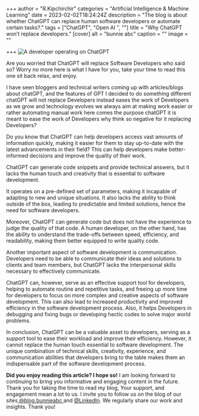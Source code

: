 +++
author = "R.Kipchirchir"
categories = "Artificial Intelligence & Machine Learning"
date = 2023-02-02T18:24:24Z
description = "The blog is about whether ChatGPT can replace human software developers or automate certain tasks?."
tags = ["ChatGPT", "Open AI ", ""]
title = "Why ChatGPT won’t replace developers."
[cover]
alt = "bunnie abc"
caption = ""
image = ""

+++
![A developer operating on ChatGPT](/uploads/chatgpt.webp "Developer operating ChatGPT")

Are you worried that ChatGPT will replace Software Developers who said so? Worry no more here is what I have for you, take your time to read this one sit back relax, and enjoy.

I have seen bloggers and technical writers coming up with articles/blogs about chatGPT, and the features of GPT I decided to do something different chatGPT will not replace Developers instead eases the work of Developers as we grow and technology evolves we always aim at making work easier or rather automating manual work here comes the purpose chatGPT it is meant to ease the work of Developers why think so negative for it replacing Developers?

Do you know that ChatGPT can help developers access vast amounts of information quickly, making it easier for them to stay up-to-date with the latest advancements in their field? This can help developers make better-informed decisions and improve the quality of their work.

ChatGPT can generate code snippets and provide technical answers, but it lacks the human touch and creativity that is essential to software development.

It operates on a pre-defined set of parameters, making it incapable of adapting to new and unique situations. It also lacks the ability to think outside of the box, leading to predictable and limited solutions, hence the need for software developers.

Moreover, ChatGPT can generate code but does not have the experience to judge the quality of that code. A human developer, on the other hand, has the ability to understand the trade-offs between speed, efficiency, and readability, making them better equipped to write quality code.

Another important aspect of software development is communication. Developers need to be able to communicate their ideas and solutions to clients and team members, but ChatGPT lacks the interpersonal skills necessary to effectively communicate.

ChatGPT can, however, serve as an effective support tool for developers, helping to automate routine and repetitive tasks, and freeing up more time for developers to focus on more complex and creative aspects of software development. This can also lead to increased productivity and improved efficiency in the software development process. Also, it helps Developers in debugging and fixing bugs or developing hectic codes to solve major world problems.

In conclusion, ChatGPT can be a valuable asset to developers, serving as a support tool to ease their workload and improve their efficiency. However, it cannot replace the human touch essential to software development. The unique combination of technical skills, creativity, experience, and communication abilities that developers bring to the table makes them an indispensable part of the software development process.

**Did you enjoy reading this article? I hope so!** I am looking forward to continuing to bring you informative and engaging content in the future. Thank you for taking the time to read my blog, Your support, and engagement mean a lot to us. I invite you to follow us on the blog of our sites[ ]()[@blog.bunnieabc ](https://blog.bunnieabc.com/ "blog.bunnieabc")and [@LinkedIn](https://www.linkedin.com/company/87436739/ "LinkedIn"). We regularly share our work and insights. Thank you!